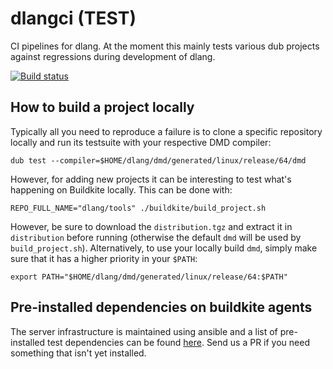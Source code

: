 # dlangci (TEST)

CI pipelines for dlang.
At the moment this mainly tests various dub projects against regressions during development of dlang.

[![Build status](https://badge.buildkite.com/7e4ed28182279b460ce787dbc36ba2f5a142843225a9c9ecb8.svg?branch=master)](https://buildkite.com/dlang/ci)

How to build a project locally
------------------------------

Typically all you need to reproduce a failure is to clone a specific repository locally and run its testsuite with your respective DMD compiler:

```
dub test --compiler=$HOME/dlang/dmd/generated/linux/release/64/dmd
```

However, for adding new projects it can be interesting to test what's happening on Buildkite locally.
This can be done with:

```
REPO_FULL_NAME="dlang/tools" ./buildkite/build_project.sh
```

However, be sure to download the `distribution.tgz` and extract it in `distribution` before running (otherwise the default `dmd` will be used by `build_project.sh`).
Alternatively, to use your locally build `dmd`, simply make sure that it has a higher priority in your `$PATH`:

```
export PATH="$HOME/dlang/dmd/generated/linux/release/64:$PATH"
```
Pre-installed dependencies on buildkite agents
----------------------------------------------

The server infrastructure is maintained using ansible and a list of pre-installed test dependencies can be found [here](/ansible/roles/test_deps/tasks/main.yml). Send us a PR if you need something that isn't yet installed.
